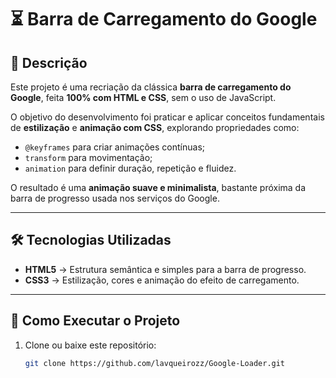 # ⏳ Barra de Carregamento do Google

## 📌 Descrição
Este projeto é uma recriação da clássica **barra de carregamento do Google**, feita **100% com HTML e CSS**, sem o uso de JavaScript.  

O objetivo do desenvolvimento foi praticar e aplicar conceitos fundamentais de **estilização** e **animação com CSS**, explorando propriedades como:
- `@keyframes` para criar animações contínuas;  
- `transform` para movimentação;  
- `animation` para definir duração, repetição e fluidez.  

O resultado é uma **animação suave e minimalista**, bastante próxima da barra de progresso usada nos serviços do Google.  

---

## 🛠 Tecnologias Utilizadas
- **HTML5** → Estrutura semântica e simples para a barra de progresso.  
- **CSS3** → Estilização, cores e animação do efeito de carregamento.  

---

## 🚀 Como Executar o Projeto
1. Clone ou baixe este repositório:  
   ```bash
   git clone https://github.com/lavqueirozz/Google-Loader.git
